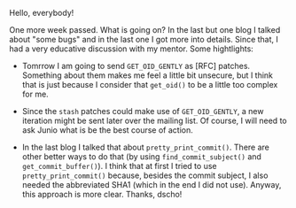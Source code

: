 Hello, everybody!

One more week passed. What is going on? In the last but one blog I talked about "some bugs" and in the last one I got more into details. Since that, I had a very educative discussion with my mentor. Some hightlights:

* Tomrrow I am going to send `GET_OID_GENTLY` as [RFC] patches. Something about them makes me feel a little bit unsecure, but I think that is just because I consider that `get_oid()` to be a little too complex for me.

* Since the `stash` patches could make use of `GET_OID_GENTLY`, a new iteration might be sent later over the mailing list. Of course, I will need to ask Junio what is be the best course of action.

* In the last blog I talked that about `pretty_print_commit()`. There are other better ways to do that (by using `find_commit_subject()` and `get_commit_buffer()`). I think that at first I tried to use `pretty_print_commit()` because, besides the commit subject, I also needed the abbreviated SHA1 (which in the end I did not use). Anyway, this approach is more clear. Thanks, dscho!